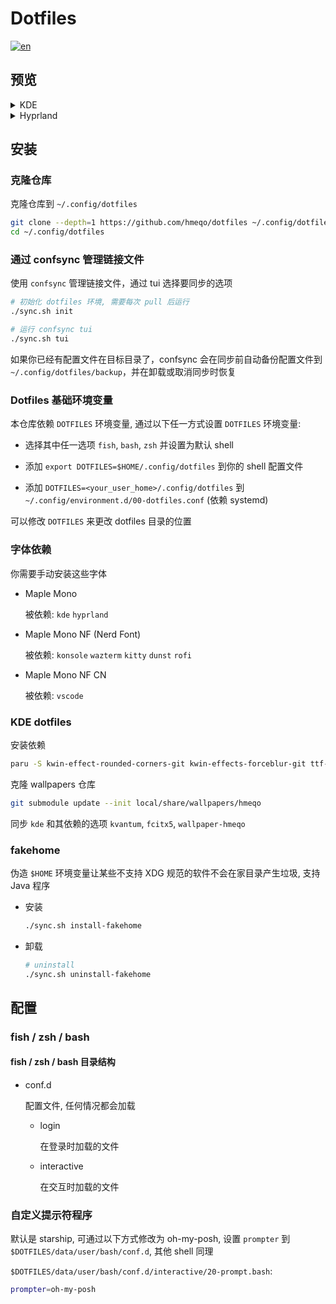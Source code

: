 # Dotfiles

[![en](https://img.shields.io/badge/lang-en-red.svg)](./README.md)

## 预览

<details>
<summary>KDE</summary>
<img src="https://github.com/user-attachments/assets/d78619c8-4839-49b9-826e-68a9ba267579" alt="kde-preview">
</details>

<details>
<summary>Hyprland</summary>
<img src="https://github.com/user-attachments/assets/c5ed14a4-237c-486a-888a-a48f8de4eee2" alt="hyprland_preview">
</details>

## 安装

### 克隆仓库

克隆仓库到 `~/.config/dotfiles`

```bash
git clone --depth=1 https://github.com/hmeqo/dotfiles ~/.config/dotfiles
cd ~/.config/dotfiles
```

### 通过 confsync 管理链接文件

使用 `confsync` 管理链接文件，通过 tui 选择要同步的选项

```bash
# 初始化 dotfiles 环境, 需要每次 pull 后运行
./sync.sh init

# 运行 confsync tui
./sync.sh tui
```

如果你已经有配置文件在目标目录了，confsync 会在同步前自动备份配置文件到 `~/.config/dotfiles/backup`，并在卸载或取消同步时恢复

### Dotfiles 基础环境变量

本仓库依赖 `DOTFILES` 环境变量, 通过以下任一方式设置 `DOTFILES` 环境变量:

- 选择其中任一选项 `fish`, `bash`, `zsh` 并设置为默认 shell

- 添加 `export DOTFILES=$HOME/.config/dotfiles` 到你的 shell 配置文件

- 添加 `DOTFILES=<your_user_home>/.config/dotfiles` 到 `~/.config/environment.d/00-dotfiles.conf` (依赖 systemd)

可以修改 `DOTFILES` 来更改 dotfiles 目录的位置

### 字体依赖

你需要手动安装这些字体

- Maple Mono

  被依赖: `kde` `hyprland`

- Maple Mono NF (Nerd Font)

  被依赖: `konsole` `wazterm` `kitty` `dunst` `rofi`

- Maple Mono NF CN 

  被依赖: `vscode`

### KDE dotfiles

安装依赖

```bash
paru -S kwin-effect-rounded-corners-git kwin-effects-forceblur-git ttf-maple
```

克隆 wallpapers 仓库

```bash
git submodule update --init local/share/wallpapers/hmeqo
```

同步 `kde` 和其依赖的选项 `kvantum`, `fcitx5`, `wallpaper-hmeqo`

### fakehome

伪造 `$HOME` 环境变量让某些不支持 XDG 规范的软件不会在家目录产生垃圾, 支持 Java 程序

- 安装

  ```bash
  ./sync.sh install-fakehome
  ```

- 卸载

  ```bash
  # uninstall
  ./sync.sh uninstall-fakehome
  ```

## 配置

### fish / zsh / bash

#### fish / zsh / bash 目录结构

- conf.d

  配置文件, 任何情况都会加载

  - login

    在登录时加载的文件

  - interactive

    在交互时加载的文件

### 自定义提示符程序

默认是 starship, 可通过以下方式修改为 oh-my-posh, 设置 `prompter` 到 `$DOTFILES/data/user/bash/conf.d`, 其他 shell 同理

`$DOTFILES/data/user/bash/conf.d/interactive/20-prompt.bash`:

```bash
prompter=oh-my-posh
```
